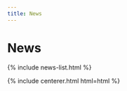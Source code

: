 ```yaml
---
title: News 
---
```


# <i class="fas fa-feather-alt"></i>News

{% include news-list.html %}

{% include centerer.html html=html %}

